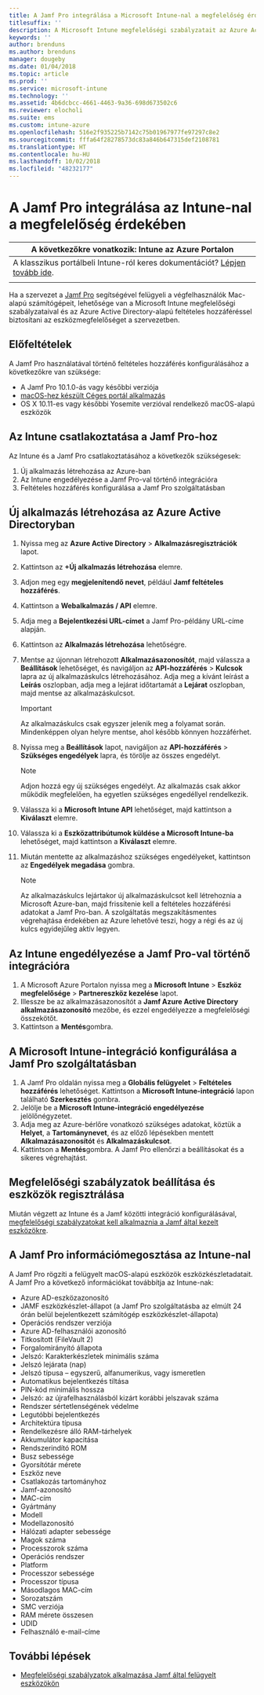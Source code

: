 ```yaml
---
title: A Jamf Pro integrálása a Microsoft Intune-nal a megfelelőség érdekében
titlesuffix: ''
description: A Microsoft Intune megfelelőségi szabályzatait az Azure Active Directory feltételes hozzáférésével használva biztonságossá teheti a Jamf által kezelt eszközöket.
keywords: ''
author: brenduns
ms.author: brenduns
manager: dougeby
ms.date: 01/04/2018
ms.topic: article
ms.prod: ''
ms.service: microsoft-intune
ms.technology: ''
ms.assetid: 4b6dcbcc-4661-4463-9a36-698d673502c6
ms.reviewer: elocholi
ms.suite: ems
ms.custom: intune-azure
ms.openlocfilehash: 516e2f935225b7142c75b01967977fe97297c8e2
ms.sourcegitcommit: fffa64f28278573dc83a846b647315def2108781
ms.translationtype: HT
ms.contentlocale: hu-HU
ms.lasthandoff: 10/02/2018
ms.locfileid: "48232177"
---
```

# <a name="integrate-jamf-pro-with-intune-for-compliance"></a>A Jamf Pro integrálása az Intune-nal a megfelelőség érdekében

|A következőkre vonatkozik: Intune az Azure Portalon |
|--|
|A klasszikus portálbeli Intune-ról keres dokumentációt? [Lépjen tovább ide](/intune/introduction-intune?toc=/intune-classic/toc.json).|
| |

Ha a szervezet a [Jamf Pro](https://www.jamf.com) segítségével felügyeli a végfelhasználók Mac-alapú számítógépeit, lehetősége van a Microsoft Intune megfelelőségi szabályzataival és az Azure Active Directory-alapú feltételes hozzáféréssel biztosítani az eszközmegfelelőséget a szervezetben.

## <a name="prerequisites"></a>Előfeltételek

A Jamf Pro használatával történő feltételes hozzáférés konfigurálásához a következőkre van szüksége:

- A Jamf Pro 10.1.0-ás vagy későbbi verziója
- [macOS-hez készült Céges portál alkalmazás](https://aka.ms/macoscompanyportal)
- OS X 10.11-es vagy későbbi Yosemite verzióval rendelkező macOS-alapú eszközök

## <a name="connecting-intune-to-jamf-pro"></a>Az Intune csatlakoztatása a Jamf Pro-hoz

Az Intune és a Jamf Pro csatlakoztatásához a következők szükségesek:

1. Új alkalmazás létrehozása az Azure-ban
2. Az Intune engedélyezése a Jamf Pro-val történő integrációra
3. Feltételes hozzáférés konfigurálása a Jamf Pro szolgáltatásban

## <a name="create-a-new-application-in-azure-active-directory"></a>Új alkalmazás létrehozása az Azure Active Directoryban

1. Nyissa meg az **Azure Active Directory** > **Alkalmazásregisztrációk** lapot.
2. Kattintson az **+Új alkalmazás létrehozása** elemre.
3. Adjon meg egy **megjelenítendő nevet**, például **Jamf feltételes hozzáférés**.
4. Kattintson a **Webalkalmazás / API** elemre.
5. Adja meg a **Bejelentkezési URL-címet** a Jamf Pro-példány URL-címe alapján.
6. Kattintson az **Alkalmazás létrehozása** lehetőségre.
7. Mentse az újonnan létrehozott **Alkalmazásazonosítót**, majd válassza a **Beállítások** lehetőséget, és navigáljon az **API-hozzáférés** > **Kulcsok** lapra az új alkalmazáskulcs létrehozásához. Adja meg a kívánt leírást a **Leírás** oszlopban, adja meg a lejárat időtartamát a **Lejárat** oszlopban, majd mentse az alkalmazáskulcsot.

   > [!IMPORTANT]
   > Az alkalmazáskulcs csak egyszer jelenik meg a folyamat során. Mindenképpen olyan helyre mentse, ahol később könnyen hozzáférhet.

8. Nyissa meg a **Beállítások** lapot, navigáljon az **API-hozzáférés** > **Szükséges engedélyek** lapra, és törölje az összes engedélyt.

   > [!NOTE]
   > Adjon hozzá egy új szükséges engedélyt. Az alkalmazás csak akkor működik megfelelően, ha egyetlen szükséges engedéllyel rendelkezik.

9. Válassza ki a **Microsoft Intune API** lehetőséget, majd kattintson a **Kiválaszt** elemre.
10. Válassza ki a **Eszközattribútumok küldése a Microsoft Intune-ba** lehetőséget, majd kattintson a **Kiválaszt** elemre.
11. Miután mentette az alkalmazáshoz szükséges engedélyeket, kattintson az **Engedélyek megadása** gombra.

    > [!NOTE]
    > Az alkalmazáskulcs lejártakor új alkalmazáskulcsot kell létrehoznia a Microsoft Azure-ban, majd frissítenie kell a feltételes hozzáférési adatokat a Jamf Pro-ban. A szolgáltatás megszakításmentes végrehajtása érdekében az Azure lehetővé teszi, hogy a régi és az új kulcs egyidejűleg aktív legyen.

## <a name="enable-intune-to-integrate-with-jamf-pro"></a>Az Intune engedélyezése a Jamf Pro-val történő integrációra

1. A Microsoft Azure Portalon nyissa meg a **Microsoft Intune** > **Eszköz megfelelősége** > **Partnereszköz kezelése** lapot.
2. Illessze be az alkalmazásazonosítót a **Jamf Azure Active Directory alkalmazásazonosító** mezőbe, és ezzel engedélyezze a megfelelőségi összekötőt.
3. Kattintson a **Mentés**gombra.

## <a name="configure-microsoft-intune-integration-in-jamf-pro"></a>A Microsoft Intune-integráció konfigurálása a Jamf Pro szolgáltatásban

1. A Jamf Pro oldalán nyissa meg a **Globális felügyelet** > **Feltételes hozzáférés** lehetőséget. Kattintson a **Microsoft Intune-integráció** lapon található **Szerkesztés** gombra.
2. Jelölje be a **Microsoft Intune-integráció engedélyezése** jelölőnégyzetet.
3. Adja meg az Azure-bérlőre vonatkozó szükséges adatokat, köztük a **Helyet**, a **Tartománynevet**, és az előző lépésekben mentett **Alkalmazásazonosítót** és **Alkalmazáskulcsot**.
4. Kattintson a **Mentés**gombra. A Jamf Pro ellenőrzi a beállításokat és a sikeres végrehajtást.

## <a name="set-up-compliance-policies-and-register-devices"></a>Megfelelőségi szabályzatok beállítása és eszközök regisztrálása

Miután végzett az Intune és a Jamf közötti integráció konfigurálásával, [megfelelőségi szabályzatokat kell alkalmaznia a Jamf által kezelt eszközökre](conditional-access-assign-jamf.md).

## <a name="information-shared-from-jamf-pro-to-intune"></a>A Jamf Pro információmegosztása az Intune-nal

A Jamf Pro rögzíti a felügyelt macOS-alapú eszközök eszközkészletadatait. A Jamf Pro a következő információkat továbbítja az Intune-nak:

* Azure AD-eszközazonosító
* JAMF eszközkészlet-állapot (a Jamf Pro szolgáltatásba az elmúlt 24 órán belül bejelentkezett számítógép eszközkészlet-állapota)
* Operációs rendszer verziója
* Azure AD-felhasználói azonosító
* Titkosított (FileVault 2)
* Forgalomirányító állapota
* Jelszó: Karakterkészletek minimális száma
* Jelszó lejárata (nap)
* Jelszó típusa – egyszerű, alfanumerikus, vagy ismeretlen
* Automatikus bejelentkezés tiltása
* PIN-kód minimális hossza
* Jelszó: az újrafelhasználásból kizárt korábbi jelszavak száma
* Rendszer sértetlenségének védelme
* Legutóbbi bejelentkezés
* Architektúra típusa
* Rendelkezésre álló RAM-tárhelyek
* Akkumulátor kapacitása
* Rendszerindító ROM
* Busz sebessége
* Gyorsítótár mérete
* Eszköz neve
* Csatlakozás tartományhoz
* Jamf-azonosító
* MAC-cím
* Gyártmány
* Modell
* Modellazonosító
* Hálózati adapter sebessége
* Magok száma
* Processzorok száma
* Operációs rendszer
* Platform
* Processzor sebessége
* Processzor típusa
* Másodlagos MAC-cím
* Sorozatszám
* SMC verziója
* RAM mérete összesen
* UDID
* Felhasználó e-mail-címe

## <a name="next-steps"></a>További lépések

- [Megfelelőségi szabályzatok alkalmazása Jamf által felügyelt eszközökön](conditional-access-assign-jamf.md)
